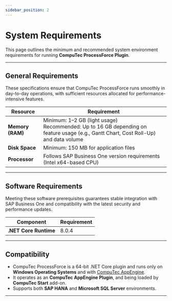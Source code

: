 ```yaml
---
sidebar_position: 2
---
```


# System Requirements

This page outlines the minimum and recommended system environment requirements for running **CompuTec ProcessForce Plugin**.

---

## General Requirements

These specifications ensure that CompuTec ProcessForce runs smoothly in day-to-day operations, with sufficient resources allocated for performance-intensive features.

| Resource | Requirement |
|----------|-------------|
| **Memory (RAM)** | Minimum: 1–2 GB (light usage)<br/>Recommended: Up to 16 GB depending on feature usage (e.g., Gantt Chart, Cost Roll-Up) and data volume |
| **Disk Space** | Minimum: 150 MB for application files |
| **Processor** | Follows SAP Business One version requirements (Intel x64-based CPU) |

---

## Software Requirements

Meeting these software prerequisites guarantees stable integration with SAP Business One and compatibility with the latest security and performance updates.

| Component | Requirement |
|----------|-------------|
| **.NET Core Runtime** | 8.0.4 |

---

## Compatibility

- CompuTec ProcessForce is a 64-bit .NET Core plugin and runs only on **Windows Operating Systems** and with [CompuTec AppEngine](https://learn.computec.one/docs/appengine/administrators-guide/requirements).
- It operates as an **CompuTec AppEngine Plugin**, and being loaded by **CompuTec Start** add-on.
- Supports both **SAP HANA** and **Microsoft SQL Server** environments.

---
